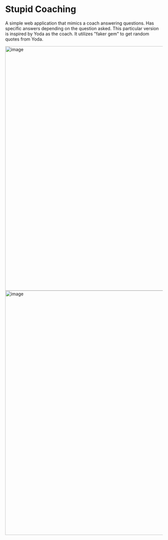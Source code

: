 # Stupid Coaching

A simple web application that mimics a coach answering questions. Has specific answers depending on the question asked.
This particular version is inspired by Yoda as the coach. It utilizes "faker gem" to get random quotes from Yoda.

<img width="780" alt="image" src="https://github.com/KarasuGummi/rails-stupid-coaching/assets/1535336/2cde6207-2e22-4564-b048-96b4b86080f4">
<img width="780" alt="image" src="https://github.com/KarasuGummi/rails-stupid-coaching/assets/1535336/fbe890de-a5aa-4124-9ec1-7d9c9adf2651">
